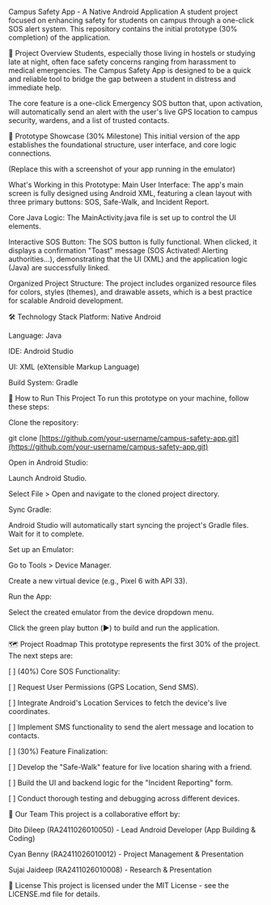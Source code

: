 Campus Safety App - A Native Android Application
A student project focused on enhancing safety for students on campus through a one-click SOS alert system. This repository contains the initial prototype (30% completion) of the application.

🚩 Project Overview
Students, especially those living in hostels or studying late at night, often face safety concerns ranging from harassment to medical emergencies. The Campus Safety App is designed to be a quick and reliable tool to bridge the gap between a student in distress and immediate help.

The core feature is a one-click Emergency SOS button that, upon activation, will automatically send an alert with the user's live GPS location to campus security, wardens, and a list of trusted contacts.

📱 Prototype Showcase (30% Milestone)
This initial version of the app establishes the foundational structure, user interface, and core logic connections.

(Replace this with a screenshot of your app running in the emulator)

What's Working in this Prototype:
Main User Interface: The app's main screen is fully designed using Android XML, featuring a clean layout with three primary buttons: SOS, Safe-Walk, and Incident Report.

Core Java Logic: The MainActivity.java file is set up to control the UI elements.

Interactive SOS Button: The SOS button is fully functional. When clicked, it displays a confirmation "Toast" message (SOS Activated! Alerting authorities...), demonstrating that the UI (XML) and the application logic (Java) are successfully linked.

Organized Project Structure: The project includes organized resource files for colors, styles (themes), and drawable assets, which is a best practice for scalable Android development.

🛠️ Technology Stack
Platform: Native Android

Language: Java

IDE: Android Studio

UI: XML (eXtensible Markup Language)

Build System: Gradle

🚀 How to Run This Project
To run this prototype on your machine, follow these steps:

Clone the repository:

git clone [https://github.com/your-username/campus-safety-app.git](https://github.com/your-username/campus-safety-app.git)

Open in Android Studio:

Launch Android Studio.

Select File > Open and navigate to the cloned project directory.

Sync Gradle:

Android Studio will automatically start syncing the project's Gradle files. Wait for it to complete.

Set up an Emulator:

Go to Tools > Device Manager.

Create a new virtual device (e.g., Pixel 6 with API 33).

Run the App:

Select the created emulator from the device dropdown menu.

Click the green play button (▶️) to build and run the application.

🗺️ Project Roadmap
This prototype represents the first 30% of the project. The next steps are:

[ ] (40%) Core SOS Functionality:

[ ] Request User Permissions (GPS Location, Send SMS).

[ ] Integrate Android's Location Services to fetch the device's live coordinates.

[ ] Implement SMS functionality to send the alert message and location to contacts.

[ ] (30%) Feature Finalization:

[ ] Develop the "Safe-Walk" feature for live location sharing with a friend.

[ ] Build the UI and backend logic for the "Incident Reporting" form.

[ ] Conduct thorough testing and debugging across different devices.

👥 Our Team
This project is a collaborative effort by:

Dito Dileep (RA2411026010050) - Lead Android Developer (App Building & Coding)

Cyan Benny (RA2411026010012) - Project Management & Presentation

Sujai Jaideep (RA2411026010008) - Research & Presentation

📄 License
This project is licensed under the MIT License - see the LICENSE.md file for details.
